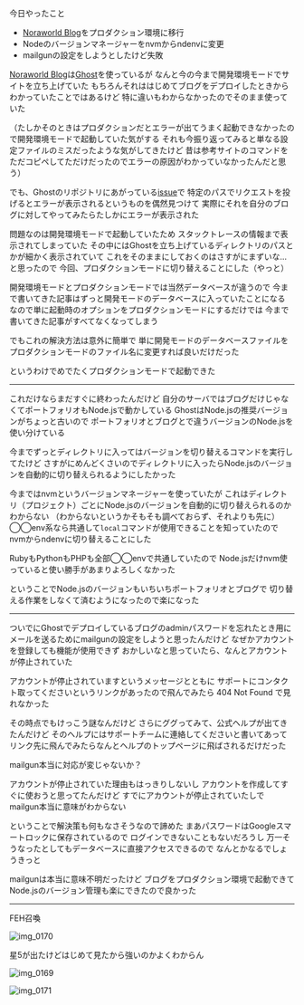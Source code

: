 今日やったこと

* [Noraworld Blog](https://noraworld.blog)をプロダクション環境に移行
* Nodeのバージョンマネージャーをnvmからndenvに変更
* mailgunの設定をしようとしたけど失敗

[Noraworld Blog](https://noraworld.blog)は[Ghost](https://ghost.org)を使っているが
なんと今の今まで開発環境モードでサイトを立ち上げていた
もちろんそれははじめてブログをデプロイしたときからわかっていたことではあるけど
特に違いもわからなかったのでそのまま使っていた

（たしかそのときはプロダクションだとエラーが出てうまく起動できなかったので開発環境モードで起動していた気がする
それも今振り返ってみると単なる設定ファイルのミスだったような気がしてきたけど
昔は参考サイトのコマンドをただコピペしてただけだったのでエラーの原因がわかっていなかったんだと思う）

でも、Ghostのリポジトリにあがっている[issue](https://github.com/TryGhost/Ghost/pull/8129)で
特定のパスでリクエストを投げるとエラーが表示されるというものを偶然見つけて
実際にそれを自分のブログに対してやってみたらたしかにエラーが表示された

問題なのは開発環境モードで起動していたため
スタックトレースの情報まで表示されてしまっていた
その中にはGhostを立ち上げているディレクトリのパスとかが細かく表示されていて
これをそのままにしておくのはさすがにまずいな…と思ったので
今回、プロダクションモードに切り替えることにした（やっと）

開発環境モードとプロダクションモードでは当然データベースが違うので
今まで書いてきた記事はずっと開発モードのデータベースに入っていたことになる
なので単に起動時のオプションをプロダクションモードにするだけでは
今まで書いてきた記事がすべてなくなってしまう

でもこれの解決方法は意外に簡単で
単に開発モードのデータベースファイルをプロダクションモードのファイル名に変更すれば良いだけだった

というわけでめでたくプロダクションモードで起動できた

***

これだけならまだすぐに終わったんだけど
自分のサーバではブログだけじゃなくてポートフォリオもNode.jsで動かしている
GhostはNode.jsの推奨バージョンがちょっと古いので
ポートフォリオとブログとで違うバージョンのNode.jsを使い分けている

今までずっとディレクトリに入ってはバージョンを切り替えるコマンドを実行してたけど
さすがにめんどくさいのでディレクトリに入ったらNode.jsのバージョンを自動的に切り替えられるようにしたかった

今まではnvmというバージョンマネージャーを使っていたが
これはディレクトリ（プロジェクト）ごとにNode.jsのバージョンを自動的に切り替えられるのかわからない
（わからないというかそもそも調べておらず、それよりも先に）
◯◯env系なら共通して`local`コマンドが使用できることを知っていたので
nvmからndenvに切り替えることにした

RubyもPythonもPHPも全部◯◯envで共通していたので
Node.jsだけnvm使っていると使い勝手があまりよろしくなかった

ということでNode.jsのバージョンもいちいちポートフォリオとブログで
切り替える作業をしなくて済むようになったので楽になった

***

ついでにGhostでデプロイしているブログのadminパスワードを忘れたとき用に
メールを送るためにmailgunの設定をしようと思ったんだけど
なぜかアカウントを登録しても機能が使用できず
おかしいなと思っていたら、なんとアカウントが停止されていた

アカウントが停止されていますというメッセージとともに
サポートにコンタクト取ってくださいというリンクがあったので飛んでみたら
404 Not Found で見れなかった

その時点でもけっこう謎なんだけど
さらにググってみて、公式ヘルプが出てきたんだけど
そのヘルプにはサポートチームに連絡してくださいと書いてあって
リンク先に飛んでみたらなんとヘルプのトップページに飛ばされるだけだった

mailgun本当に対応が変じゃないか？

アカウントが停止されていた理由もはっきりしないし
アカウントを作成してすぐに使おうと思ってたんだけど
すでにアカウントが停止されていたしで
mailgun本当に意味がわからない

ということで解決策も何もなさそうなので諦めた
まあパスワードはGoogleスマートロックに保存されているので
ログインできないこともないだろうし
万一そうなったとしてもデータベースに直接アクセスできるので
なんとかなるでしょうきっと

mailgunは本当に意味不明だったけど
ブログをプロダクション環境で起動できて
Node.jsのバージョン管理も楽にできたので良かった

***

FEH召喚

![img_0170](https://noraworld.github.io/box-bulbasaur/2017/03/img_0170.png)

星5が出たけどはじめて見たから強いのかよくわからん

![img_0169](https://noraworld.github.io/box-bulbasaur/2017/03/img_0169.png)

![img_0171](https://noraworld.github.io/box-bulbasaur/2017/03/img_0171.png)
